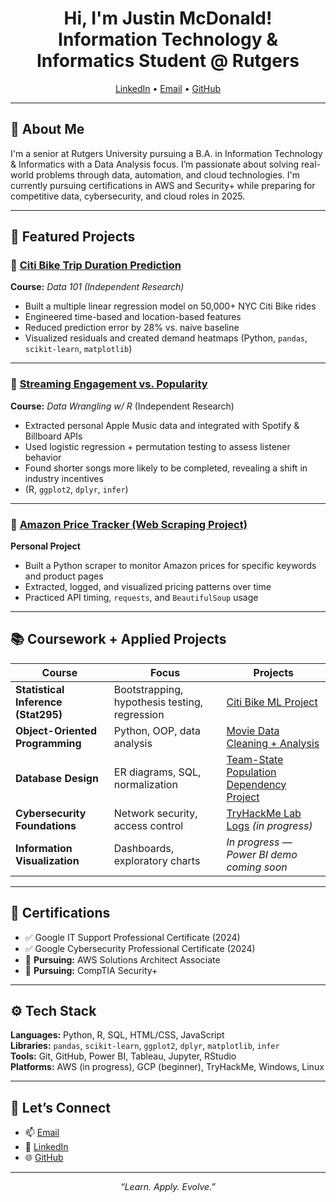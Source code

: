 <h1 align="center">Hi, I'm Justin McDonald! <br/>Information Technology & Informatics Student @ Rutgers</h1>

<p align="center">
  <a href="https://www.linkedin.com/in/-justinmcdonald/">LinkedIn</a> •
  <a href="mailto:justmcdonald03@gmail.com">Email</a> •
  <a href="https://github.com/justmcdonald03">GitHub</a>
</p>

---

## 💼 About Me

I'm a senior at Rutgers University pursuing a B.A. in Information Technology & Informatics with a Data Analysis focus. I’m passionate about solving real-world problems through data, automation, and cloud technologies. I'm currently pursuing certifications in AWS and Security+ while preparing for competitive data, cybersecurity, and cloud roles in 2025.

---

## 🚀 Featured Projects

### 📍 [Citi Bike Trip Duration Prediction](https://github.com/jmcdonaldseeds/citi-bike-prediction)
**Course:** *Data 101 (Independent Research)*  
- Built a multiple linear regression model on 50,000+ NYC Citi Bike rides  
- Engineered time-based and location-based features  
- Reduced prediction error by 28% vs. naive baseline  
- Visualized residuals and created demand heatmaps (Python, `pandas`, `scikit-learn`, `matplotlib`)

---

### 🎵 [Streaming Engagement vs. Popularity](https://github.com/jmcdonaldseeds/apple-music-analysis)
**Course:** *Data Wrangling w/ R* (Independent Research)  
- Extracted personal Apple Music data and integrated with Spotify & Billboard APIs  
- Used logistic regression + permutation testing to assess listener behavior  
- Found shorter songs more likely to be completed, revealing a shift in industry incentives  
- (R, `ggplot2`, `dplyr`, `infer`)

---

### 🛒 [Amazon Price Tracker (Web Scraping Project)](https://github.com/justmcdonald03/amazon-scraper)
**Personal Project**  
- Built a Python scraper to monitor Amazon prices for specific keywords and product pages  
- Extracted, logged, and visualized pricing patterns over time  
- Practiced API timing, `requests`, and `BeautifulSoup` usage

---

## 📚 Coursework + Applied Projects

| Course | Focus | Projects |
|--------|-------|-----------------|
| **Statistical Inference (Stat295)** | Bootstrapping, hypothesis testing, regression | [Citi Bike ML Project](https://github.com/justmcdonald03/citi-bike-prediction) |
| **Object-Oriented Programming** | Python, OOP, data analysis | [Movie Data Cleaning + Analysis](https://github.com/justmcdonald03/movie-data-cleaning) |
| **Database Design** | ER diagrams, SQL, normalization | [Team-State Population Dependency Project](https://github.com/justmcdonald03/team-state-db) |
| **Cybersecurity Foundations** | Network security, access control | [TryHackMe Lab Logs](https://github.com/justmcdonald03/thm-labs) *(in progress)* |
| **Information Visualization** | Dashboards, exploratory charts | *In progress — Power BI demo coming soon* |

---

## 📜 Certifications

- ✅ Google IT Support Professional Certificate (2024)  
- ✅ Google Cybersecurity Professional Certificate (2024)  
- 🔄 **Pursuing:** AWS Solutions Architect Associate  
- 🔄 **Pursuing:** CompTIA Security+

---

## ⚙️ Tech Stack

**Languages:** Python, R, SQL, HTML/CSS, JavaScript  
**Libraries:** `pandas`, `scikit-learn`, `ggplot2`, `dplyr`, `matplotlib`, `infer`  
**Tools:** Git, GitHub, Power BI, Tableau, Jupyter, RStudio  
**Platforms:** AWS (in progress), GCP (beginner), TryHackMe, Windows, Linux

---

## 🤝 Let’s Connect

- 📫 [Email](mailto:justmcdonald03@gmail.com)  
- 💼 [LinkedIn](https://www.linkedin.com/in/-justinmcdonald/)  
- 🌐 [GitHub](https://github.com/justmcdonald03)

---

<p align="center"><i>“Learn. Apply. Evolve.”</i></p>
